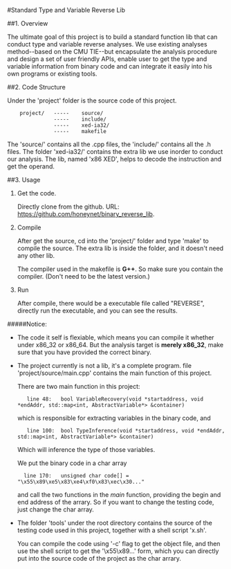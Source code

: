 #Standard Type and Variable Reverse Lib

##1. Overview

The ultimate goal of this project is to build a standard function lib that can conduct type and variable reverse analyses. We use existing analyses method--based on the CMU TIE--but encapsulate the analysis procedure and design a set of user friendly APIs, enable user to get the type and variable information from binary code and can integrate it easily into his own programs or existing tools.


##2. Code Structure

Under the 'project' folder is the source code of this project. 


        project/   -----    source/
                   -----    include/
                   -----    xed-ia32/
                   -----    makefile


The 'source/' contains all the .cpp files, the 'include/' contains all the .h files. The folder 'xed-ia32/' contains the extra lib we use inorder to conduct our analysis. The lib, named 'x86 XED', helps to decode the instruction and get the operand.


##3. Usage

1. Get the code.

    Directly clone from the github. URL: https://github.com/honeynet/binary_reverse_lib.

2. Compile 

    After get the source, cd into the 'project/' folder and type 'make' to compile the source. The extra lib is inside the folder, and it doesn't need any other lib.

    The compiler used in the makefile is **G++**. So make sure you contain the compiler. (Don't need to be the latest version.)


3. Run

    After compile, there would be a executable file called "REVERSE", directly run the executable, and you can see the results.


#####Notice:

* The code it self is flexiable, which means you can compile it whether under x86\_32 or x86\_64. But the analysis target is **merely x86\_32**, make sure that you have provided the correct binary.  

* The project currently is not a lib, it's a complete program. file 'project/source/main.cpp' contains the main function of this project.

    There are two main function in this project:
           
         line 48:   bool VariableRecovery(void *startaddress, void *endAddr, std::map<int, AbstractVariable*> &container)

    which is responsible for extracting variables in the binary code, and 

         line 100:  bool TypeInference(void *startaddress, void *endAddr, std::map<int, AbstractVariable*> &container)

    Which will inference the type of those variables.

    We put the binary code in a char array 
        
        line 170:   unsigned char code[] = "\x55\x89\xe5\x83\xe4\xf0\x83\xec\x30..."

    and call the two functions in the _main_ function, providing the begin and end address of the arrary. So if you want to change the testing code, just change the char array. 


* The folder 'tools' under the root directory contains the source of the testing code used in this project, together with a shell script 'x.sh'. 

    You can compile the code using '-c' flag to get the object file, and then  use the shell script to get the '\x55\x89...' form, which you can directly put into the source code of the project as the char arrary.

